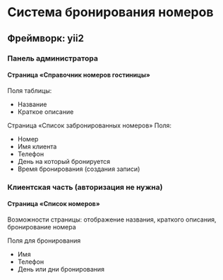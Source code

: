 # Система бронирования номеров
## Фреймворк: yii2

### Панель администратора

#### Страница «Справочник номеров гостиницы»

Поля таблицы:
* Название
* Краткое описание

Страница «Список забронированных номеров»
Поля:
* Номер
* Имя клиента
* Телефон
* День на который бронируется
* Время бронирования (создания записи)

### Клиентская часть (авторизация не нужна)
#### Страница  «Список номеров» 

Возможности страницы: отображение названия, краткого описания,  бронирование номера

Поля для бронирования
* Имя
* Телефон
* День или дни бронирования
